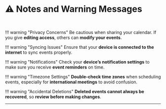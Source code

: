# ⚠️ Notes and Warning Messages  
<br>  

!!! warning "Privacy Concerns"
    Be cautious when sharing your calendar. If you give **editing access**, others can **modify your events**.

!!! warning "Syncing Issues"
    Ensure that your **device is connected to the internet** to sync events properly.

!!! warning "Notifications"
    Check your **device’s notification settings** to make sure you receive **event reminders** on time.

!!! warning "Timezone Settings"
    **Double-check time zones** when scheduling events, especially for **international meetings** to avoid confusion.

!!! warning "Accidental Deletions"
    **Deleted events cannot always be recovered**, so **review before making changes**.
  

---